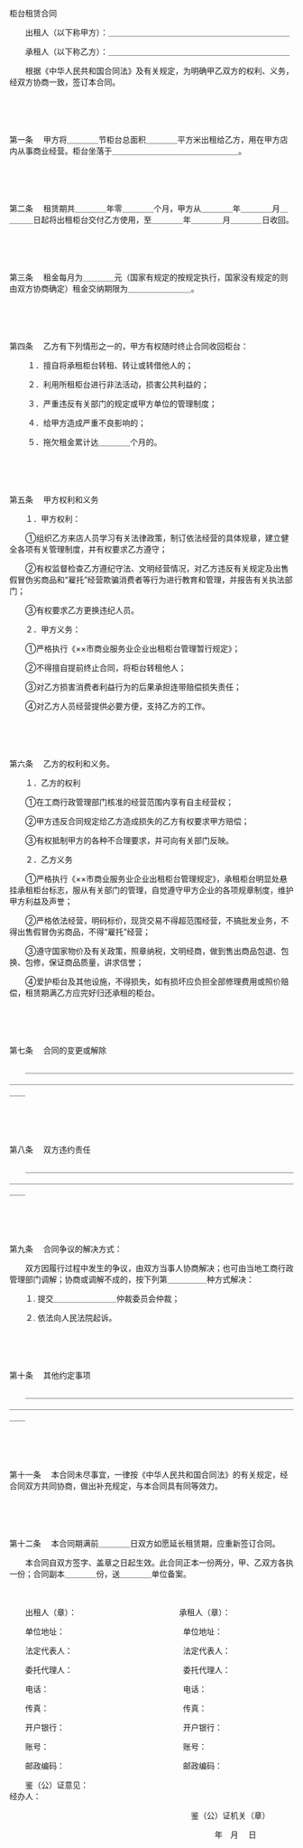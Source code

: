 



柜台租赁合同



 

　　出租人（以下称甲方）：＿＿＿＿＿＿＿＿＿＿＿＿＿＿＿＿＿＿＿＿＿＿＿

　　承租人（以下称乙方）：＿＿＿＿＿＿＿＿＿＿＿＿＿＿＿＿＿＿＿＿＿＿＿

　　根据《中华人民共和国合同法》及有关规定，为明确甲乙双方的权利、义务，经双方协商一致，签订本合同。

　　

　　

第一条
　甲方将＿＿＿＿节柜台总面积＿＿＿＿平方米出租给乙方，用在甲方店内从事商业经营。柜台坐落于＿＿＿＿＿＿＿＿＿＿＿＿＿＿＿＿。

　　

　　

第二条
　租赁期共＿＿＿＿年零＿＿＿＿个月，甲方从＿＿＿＿年＿＿＿＿月＿＿＿＿日起将出租柜台交付乙方使用，至＿＿＿＿年＿＿＿＿月＿＿＿＿日收回。

　　

　　

第三条
　租金每月为＿＿＿＿元（国家有规定的按规定执行，国家没有规定的则由双方协商确定）租金交纳期限为＿＿＿＿＿＿＿＿。

　　

　　

第四条
　乙方有下列情形之一的，甲方有权随时终止合同收回柜台：

　　 １．擅自将承租柜台转租、转让或转借他人的；

　　 ２．利用所租柜台进行非法活动，损害公共利益的；

　　 ３．严重违反有关部门的规定或甲方单位的管理制度；

　　 ４．给甲方造成严重不良影响的；

　　 ５．拖欠租金累计达＿＿＿＿个月的。

　　

　　

第五条
　甲方权利和义务

　　１．甲方权利：

　　①组织乙方来店人员学习有关法律政策，制订依法经营的具体规章，建立健全各项有关管理制度，并有权要求乙方遵守；

　　②有权监督检查乙方遵纪守法、文明经营情况，对乙方违反有关规定及出售假冒伪劣商品和“雇托”经营欺骗消费者等行为进行教育和管理，并报告有关执法部门；

　　③有权要求乙方更换违纪人员。

　　２．甲方义务：

　　①严格执行《××市商业服务业企业出租柜台管理暂行规定》；

　　②不得擅自提前终止合同，将柜台转租他人；

　　③对乙方损害消费者利益行为的后果承担连带赔偿损失责任；

　　④对乙方人员经营提供必要方便，支持乙方的工作。

　　

　　

第六条
　乙方的权利和义务。

　　１．乙方的权利

　　①在工商行政管理部门核准的经营范围内享有自主经营权；

　　②甲方违反合同规定给乙方造成损失的乙方有权要求甲方赔偿；

　　③有权抵制甲方的各种不合理要求，并可向有关部门反映。

　　２．乙方义务

　　①严格执行《××市商业服务业企业出租柜台管理规定》，承租柜台明显处悬挂承租柜台标志，服从有关部门的管理，自觉遵守甲方企业的各项规章制度，维护甲方利益及声誉；

　　②严格依法经营，明码标价，现货交易不得超范围经营，不搞批发业务，不得出售假冒伪劣商品，不得“雇托”经营；

　　③遵守国家物价及有关政策，照章纳税，文明经商，做到售出商品包退、包换、包修，保证商品质量，讲求信誉；

　　④爱护柜台及其他设施，不得损失，如有损坏应负担全部修理费用或照价赔偿，租赁期满乙方应完好归还承租的柜台。

　　

　　

第七条
　合同的变更或解除

　　＿＿＿＿＿＿＿＿＿＿＿＿＿＿＿＿＿＿＿＿＿＿＿＿＿＿＿＿＿＿＿＿＿＿＿＿＿＿＿＿＿＿＿＿＿＿＿＿＿＿＿＿＿＿＿＿＿＿＿＿＿＿＿＿＿＿＿＿＿＿＿＿

　　

　　

第八条
　双方违约责任

　　＿＿＿＿＿＿＿＿＿＿＿＿＿＿＿＿＿＿＿＿＿＿＿＿＿＿＿＿＿＿＿＿＿＿＿＿＿＿＿＿＿＿＿＿＿＿＿＿＿＿＿＿＿＿＿＿＿＿＿＿＿＿＿＿＿＿＿＿＿＿＿＿

　　

　　

第九条
　合同争议的解决方式：

　　双方因履行过程中发生的争议，由双方当事人协商解决；也可由当地工商行政管理部门调解；协商或调解不成的，按下列第＿＿＿＿＿种方式解决：

　　１. 提交＿＿＿＿＿＿＿＿仲裁委员会仲裁；

　　２. 依法向人民法院起诉。

　　

　　

第十条
　其他约定事项

　　＿＿＿＿＿＿＿＿＿＿＿＿＿＿＿＿＿＿＿＿＿＿＿＿＿＿＿＿＿＿＿＿＿＿＿＿＿＿＿＿＿＿＿＿＿＿＿＿＿＿＿＿＿＿＿＿＿＿＿＿＿＿＿＿＿＿＿＿＿＿＿＿

　　

　　

第十一条
　本合同未尽事宜，一律按《中华人民共和国合同法》的有关规定，经合同双方共同协商，做出补充规定，与本合同具有同等效力。

　　

　　

第十二条
　本合同期满前＿＿＿＿日双方如愿延长租赁期，应重新签订合同。

　　本合同自双方签字、盖章之日起生效。此合同正本一份两分，甲、乙双方各执一份；合同副本＿＿＿＿份，送＿＿＿＿单位备案。　

　　

　　出租人（章）：　　　　　　　　　　　　　承租人（章）：

　　单位地址：　　　　　　　　　　　　　　　单位地址：　　

　　法定代表人：　　　　　　　　　　　　　　法定代表人：　

　　委托代理人：　　　　　　　　　　　　　　委托代理人：

　　电话：　　　　　　　　　　　　　　　　　电话：　　　　

　　传真：　　　　　　　　　　　　　　　　　传真：　　　　

　　开户银行：　　　　　　　　　　　　　　　开户银行：　　

　　账号：　　　　　　　　　　　　　　　　　账号：　　　　

　　邮政编码：　　　　　　　　　　　　　　　邮政编码：　　　

　　鉴（公）证意见：　　　　　　　　　　　　　　　　　　　　　　　　　　经办人：

　　　　　　　　　　　　　　　　　　　　　　　鉴（公）证机关（章）

　　　　　　　　　　　　　　　　　　　　　　　　　　年　月　 日